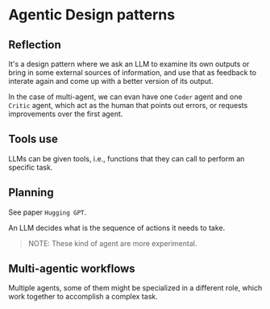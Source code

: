 # Agentic Design patterns

## Reflection

It's a design pattern where we ask an LLM to examine its own outputs or bring in some external sources of information, and use that as feedback to interate again and come up with a better version of its output.

In the case of multi-agent, we can evan have one `Coder` agent and one `Critic` agent, which act as the human that points out errors, or requests improvements over the first agent.

## Tools use

LLMs can be given tools, i.e., functions that they can call to perform an specific task.

## Planning

See paper `Hugging GPT`.

An LLM decides what is the sequence of actions it needs to take.

> NOTE: These kind of agent are more experimental.

## Multi-agentic workflows

Multiple agents, some of them might be specialized in a different role, which work together to accomplish a complex task.
